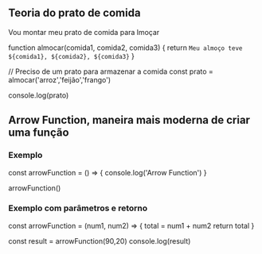 ## Teoria do prato de comida

Vou montar meu prato de comida para lmoçar

function almocar(comida1, comida2, comida3) {
    return `Meu almoço teve ${comida1}, ${comida2}, ${comida3}`
}

// Preciso de um prato para armazenar a comida
const prato = almocar('arroz','feijão','frango')

console.log(prato)

## Arrow Function, maneira mais moderna de criar uma função

### Exemplo

const arrowFunction = () => {
    console.log('Arrow Function')
}

arrowFunction()

### Exemplo com parâmetros e retorno

const arrowFunction = (num1, num2) => {
    total = num1 + num2
    return total
}

const result = arrowFunction(90,20)
console.log(result)
